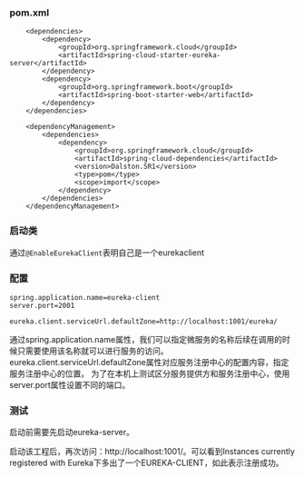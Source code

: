 ### pom.xml
```
	<dependencies>
		<dependency>
			<groupId>org.springframework.cloud</groupId>
			<artifactId>spring-cloud-starter-eureka-server</artifactId>
		</dependency>
        <dependency>
            <groupId>org.springframework.boot</groupId>
            <artifactId>spring-boot-starter-web</artifactId>
        </dependency>
	</dependencies>

	<dependencyManagement>
		<dependencies>
			<dependency>
				<groupId>org.springframework.cloud</groupId>
				<artifactId>spring-cloud-dependencies</artifactId>
				<version>Dalston.SR1</version>
				<type>pom</type>
				<scope>import</scope>
			</dependency>
		</dependencies>
	</dependencyManagement>
```

### 启动类
通过```@EnableEurekaClient```表明自己是一个eurekaclient

### 配置
```
spring.application.name=eureka-client
server.port=2001

eureka.client.serviceUrl.defaultZone=http://localhost:1001/eureka/
```
通过spring.application.name属性，我们可以指定微服务的名称后续在调用的时候只需要使用该名称就可以进行服务的访问。
eureka.client.serviceUrl.defaultZone属性对应服务注册中心的配置内容，指定服务注册中心的位置。
为了在本机上测试区分服务提供方和服务注册中心，使用server.port属性设置不同的端口。

### 测试
启动前需要先启动eureka-server。

启动该工程后，再次访问：http://localhost:1001/。可以看到Instances currently registered with Eureka下多出了一个EUREKA-CLIENT，如此表示注册成功。